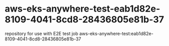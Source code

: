 # aws-eks-anywhere-test-eab1d82e-8109-4041-8cd8-28436805e81b-37
repository for use with E2E test job aws-eks-anywhere-test:eab1d82e-8109-4041-8cd8-28436805e81b-37
